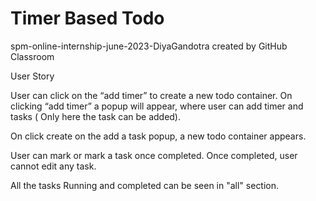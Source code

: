 # Timer Based Todo
spm-online-internship-june-2023-DiyaGandotra created by GitHub Classroom

User Story

User can click on the “add timer” to create a new todo container. On clicking “add timer” a popup will appear, where user can add timer and tasks ( Only here the task can be added). 

On click create on the add a task popup, a new todo container appears.

User can mark or mark a task once completed. Once completed, user cannot edit any task. 

All the tasks Running and completed can be seen in "all" section.

